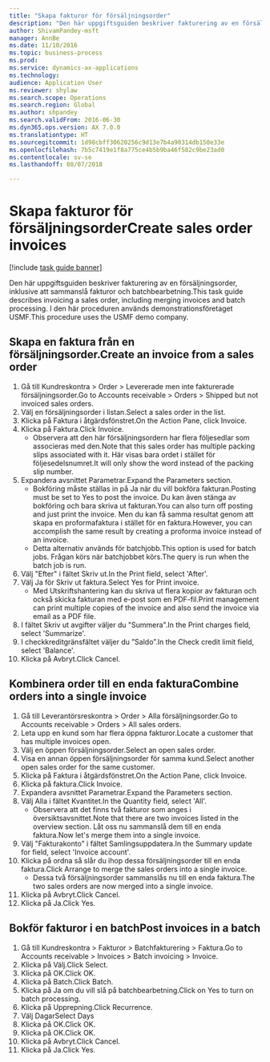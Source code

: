 ```yaml
--- 
title: "Skapa fakturor för försäljningsorder"
description: "Den här uppgiftsguiden beskriver fakturering av en försäljningsorder, inklusive att sammanslå fakturor och batchbearbetning."
author: ShivamPandey-msft
manager: AnnBe
ms.date: 11/10/2016
ms.topic: business-process
ms.prod: 
ms.service: dynamics-ax-applications
ms.technology: 
audience: Application User
ms.reviewer: shylaw
ms.search.scope: Operations
ms.search.region: Global
ms.author: shpandey
ms.search.validFrom: 2016-06-30
ms.dyn365.ops.version: AX 7.0.0
ms.translationtype: HT
ms.sourcegitcommit: 1d98cbff30620256c9d13e7b4a90314db150e33e
ms.openlocfilehash: 7b5c7419e1f8a775ce4b5b9ba46f582c9be23ad0
ms.contentlocale: sv-se
ms.lasthandoff: 08/07/2018

---
```

# <a name="create-sales-order-invoices"></a><span data-ttu-id="f12ed-103">Skapa fakturor för försäljningsorder</span><span class="sxs-lookup"><span data-stu-id="f12ed-103">Create sales order invoices</span></span>

[!include [task guide banner](../../includes/task-guide-banner.md)]

<span data-ttu-id="f12ed-104">Den här uppgiftsguiden beskriver fakturering av en försäljningsorder, inklusive att sammanslå fakturor och batchbearbetning.</span><span class="sxs-lookup"><span data-stu-id="f12ed-104">This task guide describes invoicing a sales order, including merging invoices and batch processing.</span></span> <span data-ttu-id="f12ed-105">I den här proceduren används demonstrationsföretaget USMF.</span><span class="sxs-lookup"><span data-stu-id="f12ed-105">This procedure uses the USMF demo company.</span></span>


## <a name="create-an-invoice-from-a-sales-order"></a><span data-ttu-id="f12ed-106">Skapa en faktura från en försäljningsorder.</span><span class="sxs-lookup"><span data-stu-id="f12ed-106">Create an invoice from a sales order</span></span>
1. <span data-ttu-id="f12ed-107">Gå till Kundreskontra > Order > Levererade men inte fakturerade försäljningsorder.</span><span class="sxs-lookup"><span data-stu-id="f12ed-107">Go to Accounts receivable > Orders > Shipped but not invoiced sales orders.</span></span>
2. <span data-ttu-id="f12ed-108">Välj en försäljningsorder i listan.</span><span class="sxs-lookup"><span data-stu-id="f12ed-108">Select a sales order in the list.</span></span> 
3. <span data-ttu-id="f12ed-109">Klicka på Faktura i åtgärdsfönstret.</span><span class="sxs-lookup"><span data-stu-id="f12ed-109">On the Action Pane, click Invoice.</span></span>
4. <span data-ttu-id="f12ed-110">Klicka på Faktura.</span><span class="sxs-lookup"><span data-stu-id="f12ed-110">Click Invoice.</span></span>
    * <span data-ttu-id="f12ed-111">Observera att den här försäljningsordern har flera följesedlar som associeras med den.</span><span class="sxs-lookup"><span data-stu-id="f12ed-111">Note that this sales order has multiple packing slips associated with it.</span></span> <span data-ttu-id="f12ed-112">Här visas bara ordet <multiple> i stället för följesedelsnumret.</span><span class="sxs-lookup"><span data-stu-id="f12ed-112">It will only show the word <multiple> instead of the packing slip number.</span></span>  
5. <span data-ttu-id="f12ed-113">Expandera avsnittet Parametrar.</span><span class="sxs-lookup"><span data-stu-id="f12ed-113">Expand the Parameters section.</span></span>
    * <span data-ttu-id="f12ed-114">Bokföring måste ställas in på Ja när du vill bokföra fakturan.</span><span class="sxs-lookup"><span data-stu-id="f12ed-114">Posting must be set to Yes to post the invoice.</span></span> <span data-ttu-id="f12ed-115">Du kan även stänga av bokföring och bara skriva ut fakturan.</span><span class="sxs-lookup"><span data-stu-id="f12ed-115">You can also turn off posting and just print the invoice.</span></span> <span data-ttu-id="f12ed-116">Men du kan få samma resultat genom att skapa en proformafaktura i stället för en faktura.</span><span class="sxs-lookup"><span data-stu-id="f12ed-116">However, you can accomplish the same result by creating a proforma invoice instead of an invoice.</span></span>  
    * <span data-ttu-id="f12ed-117">Detta alternativ används för batchjobb.</span><span class="sxs-lookup"><span data-stu-id="f12ed-117">This option is used for batch jobs.</span></span> <span data-ttu-id="f12ed-118">Frågan körs när batchjobbet körs.</span><span class="sxs-lookup"><span data-stu-id="f12ed-118">The query is run when the batch job is run.</span></span>    
6. <span data-ttu-id="f12ed-119">Välj "Efter" i fältet Skriv ut.</span><span class="sxs-lookup"><span data-stu-id="f12ed-119">In the Print field, select 'After'.</span></span>
7. <span data-ttu-id="f12ed-120">Välj Ja för Skriv ut faktura.</span><span class="sxs-lookup"><span data-stu-id="f12ed-120">Select Yes for Print invoice.</span></span>
    * <span data-ttu-id="f12ed-121">Med Utskriftshantering kan du skriva ut flera kopior av fakturan och också skicka fakturan med e-post som en PDF-fil.</span><span class="sxs-lookup"><span data-stu-id="f12ed-121">Print management can print  multiple copies of the invoice and also send the invoice via email as a PDF file.</span></span>  
8. <span data-ttu-id="f12ed-122">I fältet Skriv ut avgifter väljer du "Summera".</span><span class="sxs-lookup"><span data-stu-id="f12ed-122">In the Print charges field, select 'Summarize'.</span></span>
9. <span data-ttu-id="f12ed-123">I checkkreditgränsfältet väljer du ”Saldo”.</span><span class="sxs-lookup"><span data-stu-id="f12ed-123">In the Check credit limit field, select 'Balance'.</span></span>
10. <span data-ttu-id="f12ed-124">Klicka på Avbryt.</span><span class="sxs-lookup"><span data-stu-id="f12ed-124">Click Cancel.</span></span>

## <a name="combine-orders-into-a-single-invoice"></a><span data-ttu-id="f12ed-125">Kombinera order till en enda faktura</span><span class="sxs-lookup"><span data-stu-id="f12ed-125">Combine orders into a single invoice</span></span>
1. <span data-ttu-id="f12ed-126">Gå till Leverantörsreskontra > Order > Alla försäljningsorder.</span><span class="sxs-lookup"><span data-stu-id="f12ed-126">Go to Accounts receivable > Orders > All sales orders.</span></span>
2. <span data-ttu-id="f12ed-127">Leta upp en kund som har flera öppna fakturor.</span><span class="sxs-lookup"><span data-stu-id="f12ed-127">Locate a customer that has multiple invoices open.</span></span>
3. <span data-ttu-id="f12ed-128">Välj en öppen försäljningsorder.</span><span class="sxs-lookup"><span data-stu-id="f12ed-128">Select an open sales order.</span></span>
4. <span data-ttu-id="f12ed-129">Visa en annan öppen försäljningsorder för samma kund.</span><span class="sxs-lookup"><span data-stu-id="f12ed-129">Select another open sales order for the same customer.</span></span>
5. <span data-ttu-id="f12ed-130">Klicka på Faktura i åtgärdsfönstret.</span><span class="sxs-lookup"><span data-stu-id="f12ed-130">On the Action Pane, click Invoice.</span></span>
6. <span data-ttu-id="f12ed-131">Klicka på faktura.</span><span class="sxs-lookup"><span data-stu-id="f12ed-131">Click Invoice.</span></span>
7. <span data-ttu-id="f12ed-132">Expandera avsnittet Parametrar.</span><span class="sxs-lookup"><span data-stu-id="f12ed-132">Expand the Parameters section.</span></span>
8. <span data-ttu-id="f12ed-133">Välj Alla i fältet Kvantitet.</span><span class="sxs-lookup"><span data-stu-id="f12ed-133">In the Quantity field, select 'All'.</span></span>
    * <span data-ttu-id="f12ed-134">Observera att det finns två fakturor som anges i översiktsavsnittet.</span><span class="sxs-lookup"><span data-stu-id="f12ed-134">Note that there are two invoices listed in the overview section.</span></span> <span data-ttu-id="f12ed-135">Låt oss nu sammanslå dem till en enda faktura.</span><span class="sxs-lookup"><span data-stu-id="f12ed-135">Now let's merge them into a single invoice.</span></span>  
9. <span data-ttu-id="f12ed-136">Välj "Fakturakonto" i fältet Samlingsuppdatera.</span><span class="sxs-lookup"><span data-stu-id="f12ed-136">In the Summary update for field, select 'Invoice account'.</span></span>
10. <span data-ttu-id="f12ed-137">Klicka på ordna så slår du ihop dessa försäljningsorder till en enda faktura.</span><span class="sxs-lookup"><span data-stu-id="f12ed-137">Click Arrange to merge the sales orders into a single invoice.</span></span>
    * <span data-ttu-id="f12ed-138">Dessa två försäljningsorder sammanslås nu till en enda faktura.</span><span class="sxs-lookup"><span data-stu-id="f12ed-138">The two sales orders are now merged into a single invoice.</span></span>   
11. <span data-ttu-id="f12ed-139">Klicka på Avbryt.</span><span class="sxs-lookup"><span data-stu-id="f12ed-139">Click Cancel.</span></span>
12. <span data-ttu-id="f12ed-140">Klicka på Ja.</span><span class="sxs-lookup"><span data-stu-id="f12ed-140">Click Yes.</span></span>

## <a name="post-invoices-in-a-batch"></a><span data-ttu-id="f12ed-141">Bokför fakturor i en batch</span><span class="sxs-lookup"><span data-stu-id="f12ed-141">Post invoices in a batch</span></span>
1. <span data-ttu-id="f12ed-142">Gå till Kundreskontra > Fakturor > Batchfakturering > Faktura.</span><span class="sxs-lookup"><span data-stu-id="f12ed-142">Go to Accounts receivable > Invoices > Batch invoicing > Invoice.</span></span>
2. <span data-ttu-id="f12ed-143">Klicka på Välj.</span><span class="sxs-lookup"><span data-stu-id="f12ed-143">Click Select.</span></span>
3. <span data-ttu-id="f12ed-144">Klicka på OK.</span><span class="sxs-lookup"><span data-stu-id="f12ed-144">Click OK.</span></span>
4. <span data-ttu-id="f12ed-145">Klicka på Batch.</span><span class="sxs-lookup"><span data-stu-id="f12ed-145">Click Batch.</span></span>
5. <span data-ttu-id="f12ed-146">Klicka på Ja om du vill slå på batchbearbetning.</span><span class="sxs-lookup"><span data-stu-id="f12ed-146">Click on Yes to turn on batch processing.</span></span>
6. <span data-ttu-id="f12ed-147">Klicka på Upprepning.</span><span class="sxs-lookup"><span data-stu-id="f12ed-147">Click Recurrence.</span></span>
7. <span data-ttu-id="f12ed-148">Välj Dagar</span><span class="sxs-lookup"><span data-stu-id="f12ed-148">Select Days</span></span>
8. <span data-ttu-id="f12ed-149">Klicka på OK.</span><span class="sxs-lookup"><span data-stu-id="f12ed-149">Click OK.</span></span>
9. <span data-ttu-id="f12ed-150">Klicka på OK.</span><span class="sxs-lookup"><span data-stu-id="f12ed-150">Click OK.</span></span>
10. <span data-ttu-id="f12ed-151">Klicka på Avbryt.</span><span class="sxs-lookup"><span data-stu-id="f12ed-151">Click Cancel.</span></span>
11. <span data-ttu-id="f12ed-152">Klicka på Ja.</span><span class="sxs-lookup"><span data-stu-id="f12ed-152">Click Yes.</span></span>


